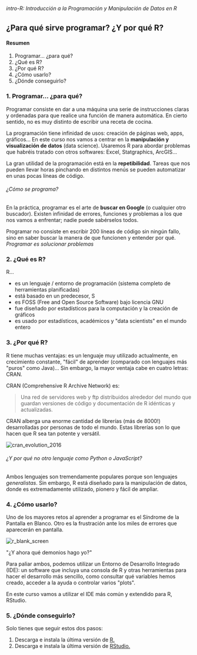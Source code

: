 ###### intro-R: Introducción a la Programación y Manipulación de Datos en R

## ¿Para qué sirve programar? ¿Y por qué R?

#### Resumen

1. Programar... ¿para qué?
2. ¿Qué es R?
3. ¿Por qué R?
4. ¿Cómo usarlo?
5. ¿Dónde conseguirlo?

### 1. Programar... ¿para qué?

Programar consiste en dar a una máquina una serie de instrucciones claras y ordenadas para que realice una función de manera automática. En cierto sentido, no es muy distinto de escribir una receta de cocina.

La programación tiene infinidad de usos: creación de páginas web, apps, gráficos... En este curso nos vamos a centrar en la **manipulación y visualización de datos** (data science). Usaremos R para abordar problemas que habréis tratado con otros softwares: Excel, Statgraphics, ArcGIS...

La gran utilidad de la programación está en la **repetibilidad**. Tareas que nos pueden llevar horas pinchando en distintos menús se pueden automatizar en unas pocas líneas de código.

###### ¿Cómo se programa?

En la práctica, programar es el arte de **buscar en Google** (o cualquier otro buscador). Existen infinidad de errores, funciones y problemas a los que nos vamos a enfrentar; nadie puede sabérselos todos.

Programar no consiste en escribir 200 líneas de código sin ningún fallo, sino en saber buscar la manera de que funcionen y entender por qué. *Programar es solucionar problemas*

### 2. ¿Qué es R?

R...

- es un lenguaje / entorno de programación (sistema completo de herramientas planificadas)
- está basado en un predecesor, S
- es FOSS (Free and Open Source Software) bajo licencia GNU
- fue diseñado por estadísticos para la computación y la creación de gráficos
- es usado por estadísticos, académicos y "data scientists" en el mundo entero

### 3. ¿Por qué R?

R tiene muchas ventajas: es un lenguaje muy utilizado actualmente, en crecimiento constante, "fácil" de aprender (comparado con lenguajes más "puros" como Java)... Sin embargo, la mayor ventaja cabe en cuatro letras: CRAN.

CRAN (Comprehensive R Archive Network) es:

> Una red de servidores web y ftp distribuidos alrededor del mundo que guardan versiones de código y documentación de R idénticas y actualizadas.

CRAN alberga una enorme cantidad de librerías (más de 8000!) desarrolladas por personas de todo el mundo. Estas librerías son lo que hacen que R sea tan potente y versátil.

![cran_evolution_2016](/home/arredond/learn_teach/intro-R/images/cran_evolution_2016.svg)

###### ¿Y por qué no otro lenguaje como Python o JavaScript?

Ambos lenguajes son tremendamente populares porque son lenguajes _generalistas_. Sin embargo, R está diseñado para la manipulación de datos, donde es extremadamente utilizado, pionero y fácil de ampliar.

### 4. ¿Cómo usarlo?

Uno de los mayores retos al aprender a programar es el Síndrome de la Pantalla en Blanco. Otro es la frustración ante los miles de errores que aparecerán en pantalla. 

![r_blank_screen](/home/arredond/learn_teach/intro-R/images/r_blank_screen.png)

"¿Y ahora qué demonios hago yo?"

Para paliar ambos, podemos utilizar un Entorno de Desarrollo Integrado (IDE): un software que incluya una consola de R y otras herramientas para hacer el desarrollo más sencillo, como consultar qué variables hemos creado, acceder a la ayuda o controlar varios "plots".

En este curso vamos a utilizar el IDE más común y extendido para R, RStudio.

### 5. ¿Dónde conseguirlo?

Solo tienes que seguir estos dos pasos:

1. Descarga e instala la última versión de [R.](https://cran.rstudio.com/)
2. Descarga e instala la última versión de [RStudio.](https://www.rstudio.com/products/rstudio/download/#download)